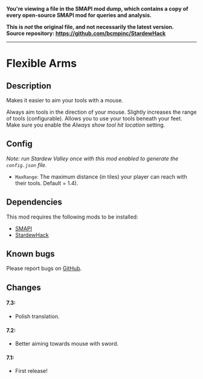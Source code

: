 **You're viewing a file in the SMAPI mod dump, which contains a copy of every open-source SMAPI mod
for queries and analysis.**

**This is _not_ the original file, and not necessarily the latest version.**  
**Source repository: https://github.com/bcmpinc/StardewHack**

----

# Flexible Arms

## Description
Makes it easier to aim your tools with a mouse. 

Always aim tools in the direction of your mouse. Slightly increases the range of tools (configurable). Allows you to use your tools beneath your feet. Make sure you enable the *Always show tool hit location* setting.

## Config
*Note: run Stardew Valley once with this mod enabled to generate the `config.json` file.*

* `MaxRange`: The maximum distance (in tiles) your player can reach with their tools. Default = 1.4).

## Dependencies
This mod requires the following mods to be installed:

* [SMAPI](https://www.nexusmods.com/stardewvalley/mods/2400)
* [StardewHack](https://www.nexusmods.com/stardewvalley/mods/3213)

## Known bugs
Please report bugs on [GitHub](https://github.com/bcmpinc/StardewHack/issues).

## Changes
#### 7.3:
* Polish translation.

#### 7.2:
* Better aiming towards mouse with sword.

#### 7.1:
* First release!
